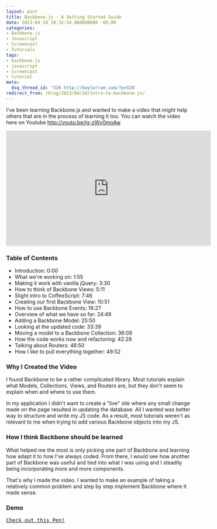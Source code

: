 ```yaml
---
layout: post
title: Backbone.js - A Getting Started Guide
date: 2013-04-10 18:32:54.000000000 -05:00
categories:
- Backbone.js
- Javascript
- Screencast
- Tutorials
tags:
- backbone.js
- javascript
- screencast
- tutorial
meta:
  dsq_thread_id: '526 http://baylorrae.com/?p=526'
redirect_from: /blog/2013/04/10/intro-to-backbone-js/
---
```


I've been learning Backbone.js and wanted to make a video that might help others
that are in the process of learning it too. You can watch the video here on
Youtube <a href="http://youtu.be/ig-zWy0moAw">http://youtu.be/ig-zWy0moAw</a>

<iframe width="560" height="315" src="http://www.youtube.com/embed/ig-zWy0moAw?rel=0" frameborder="0" allowfullscreen></iframe>

### Table of Contents

- Introduction: 0:00
- What we&#39;re working on: 1:55
- Making it work with vanilla jQuery: 3:30
- How to think of Backbone Views: 5:11
- Slight intro to CoffeeScript: 7:46
- Creating our first Backbone View: 10:51
- How to use Backbone Events: 18:27
- Overview of what we have so far: 24:49
- Adding a Backbone Model: 25:50
- Looking at the updated code: 33:39
- Moving a model to a Backbone Collection: 36:09
- How the code works now and refactoring: 42:29
- Talking about Routers: 46:50
- How I like to pull everything together: 49:52

### Why I Created the Video

I found Backbone to be a rather complicated library. Most tutorials explain what
Models, Collections, Views, and Routers are, but they don't seem to explain when
and where to use them.

In my application I didn't want to create a &quot;live&quot; site where any
small change made on the page resulted in updating the database. All I wanted
was better way to structure and write my JS code. As a result, most tutorials
weren't as relevant to me when trying to add various Backbone objects into my
JS.

### How I think Backbone should be learned

What helped me the most is only picking one part of Backbone and learning how
adapt it to how I've always coded. From there, I would see how another part
of Backbone was useful and tied into what I was using and I steadily being
incorporating more and more components.

That's why I made the video. I wanted to make an example of taking a
relatively common problem and step by step implement Backbone where it made
sense.

### Demo

<pre class="codepen" data-height="300" data-type="result" data-href="dxrlt" data-user="BaylorRae" data-safe="true"><code></code><a href="http://codepen.io/BaylorRae/pen/dxrlt">Check out this Pen!</a></pre>
<script async src="http://codepen.io/assets/embed/ei.js"></script>
